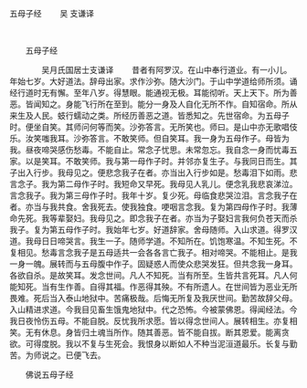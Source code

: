   五母子经
                        　　吴 支谦译

                        
        　      


　　五母子经

　　　　吴月氏国居士支谦译
　　昔者有阿罗汉。在山中奉行道业。有一小儿。年始七岁。大好道法。辞母出家。求作沙弥。随大沙门。于山中学道给师所须。诵经行道时无有懈。至年八岁。得慧眼。能通视无极。耳能彻听。天上天下。所为善恶。皆闻知之。身能飞行所在至到。能分一身及人自化无所不作。自知宿命。所从来生及人民。蚑行蠕动之类。所经历善恶之道。皆悉知之。先世宿命。为五母子时。便坐自笑。其师问何等而笑。沙弥答言。无所笑也。师曰。是山中亦无歌唱伎乐。汝笑嗤我耳。沙弥答言。不敢笑师。但自笑耳。我一身为五母作子。母皆为我。昼夜啼哭感伤愁毒。不能自止。常念子忧思。未常忽忘。我自念一身而忧毒五家。以是笑耳。不敢笑师。我与第一母作子时。并邻亦复生子。与我同日而生。其子出入行步。我母见之。便悲念我子在者。亦当出入行步如是。愁毒泪下如雨。悲言念子。我为第二母作子时。我短命又早死。我母见人乳儿。便念乳我悲哀涕泣。言念我子。我为第三母作子时。我年十岁。复少死。母临食悲哭泣泪。言念我子在者。亦当与我共食。舍我死去。使我独食。哽咽言念我。复为第四母作子时。我薄命先死。我等辈娶妇。我母见之。即念我子在者。亦当为子娶妇言我何负苍天而杀我子。复为第五母作子时。我始年七岁。好道辞家。舍母随师。入山求道。得罗汉道。我母日日啼哭言。我生一子。随师学道。不知所在。饥饱寒温。不知生死。不复相见。愁毒言念我子是五母适共一会各各言亡我子。相对啼哭。不能相止。是我一身一魄。展转而与五母腹中作子。固疑惑人而使众悲哭发狂。但共念我一身耳。各欲自杀。是故笑耳。发念世间。凡人不知死。当有所至。生皆共言死耳。凡人何能知死。当有生作善。自得其福。作恶得其殃。不有所遗人。在世间皆为恶业无所畏难。死后当入泰山地狱中。苦痛极哉。后悔无所复及我厌世间。勤苦故辞父母。入山精进求道。今我目见畜生饿鬼地狱中。代之恐怖。今被蒙佛恩。得闻经法。今我日夜怜伤五母。不能自脱。反忧我所求愿。皆以得念世间人。展转相生。亦复相笑。无有休息。身皆归土魂当所作。随其善恶。皆不能自拔。断其恩爱。能离贪欲。可得度脱。我以不复与生死会。我恨身以断如人不种当泥洹道最乐。长复与勤苦。为师说之。已便飞去。

　　佛说五母子经


